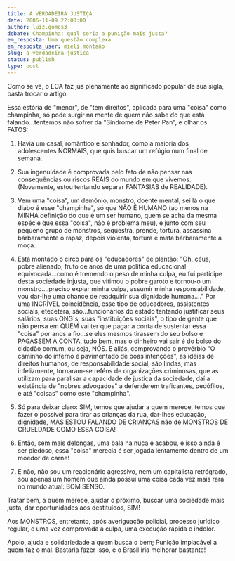 ```yaml
---
title: A VERDADEIRA JUSTIÇA
date: 2006-11-09 22:00:00
author: luiz.gomes3
debate: Champinha: qual seria a punição mais justa?
em_resposta: Uma questão complexa
em_resposta_user: mieli.montaño
slug: a-verdadeira-justica
status: publish 
type: post
---
```


Como se vê, o ECA faz jus plenamente ao significado popular de sua sigla, basta trocar o artigo.  

Essa estória de "menor", de "tem direitos", aplicada para uma "coisa" como champinha, só pode surgir na mente de quem não sabe do que está falando...tentemos não sofrer da "Síndrome de Peter Pan", e olhar os FATOS:  

1) Havia um casal, romântico e sonhador, como a maioria dos adolescentes NORMAIS, que quis buscar um refúgio num final de semana.   

2) Sua ingenuidade é comprovada pelo fato de não pensar nas consequências ou riscos REAIS do mundo em que vivemos. (Novamente, estou tentando separar FANTASIAS de REALIDADE).  

3) Vem uma "coisa", um demônio, monstro, doente mental, sei lá o que diabo é esse "champinha", só que NÃO É HUMANO (ao menos na MINHA definição do que é um ser humano, quem se acha da mesma espécie que essa "coisa", não é problema meu), e junto com seu pequeno grupo de monstros, sequestra, prende, tortura, assassina bárbaramente o rapaz, depois violenta, tortura e mata bárbaramente a moça.  

4) Está montado o circo para os "educadores" de plantão: "Oh, céus, pobre alienado, fruto de anos de uma política educacional equivocada...como é tremendo o peso de minha culpa, eu fui partícipe desta sociedade injusta, que vitimou o pobre garoto e tornou-o um monstro....preciso expiar minha culpa, assumir minha responsabilidade, vou dar-lhe uma chance de readquirir sua dignidade humana...." Por uma INCRÍVEL coincidência, esse tipo de educadores, assistentes sociais, etecetera, são...funcionários do estado tentando justificar seus salários, suas ONG´s, suas "instituições sociais", o tipo de gente que não pensa em QUEM vai ter que pagar a conta de sustentar essa "coisa" por anos a fio...se eles mesmos tirassem do seu bolso e PAGASSEM A CONTA, tudo bem, mas o dinheiro vai sair é do bolso do cidadão comum, ou seja, NÓS. E aliás, comprovando o provérbio "O caminho do inferno é pavimentado de boas intenções", as idéias de direitos humanos, de responsabilidade social, são lindas, mas infelizmente, tornaram-se reféns de organizações criminosas, que as utilizam para paralisar a capacidade de justiça da sociedade, daí a existência de "nobres advogados" a defenderem traficantes, pedófilos, e até "coisas" como este "champinha".  

5) Só para deixar claro: SIM, temos que ajudar a quem merece, temos que fazer o possível para tirar as crianças da rua, dar-lhes educação, dignidade, MAS ESTOU FALANDO DE CRIANÇAS não de MONSTROS DE CRUELDADE COMO ESSA COISA!  

6) Então, sem mais delongas, uma bala na nuca e acabou, e isso ainda é ser piedoso, essa "coisa" merecia é ser jogada lentamente dentro de um moedor de carne!  

7) E não, não sou um reacionário agressivo, nem um capitalista retrógrado, sou apenas um homem que ainda possui uma coisa cada vez mais rara no mundo atual: BOM SENSO.  

Tratar bem, a quem merece, ajudar o próximo, buscar uma sociedade mais justa, dar oportunidades aos destituídos, SIM!   

Aos MONSTROS, entretanto, após averiguação policial, processo jurídico regular, e uma vez comprovada a culpa, uma execução rápida e indolor.  

Apoio, ajuda e solidariedade a quem busca o bem; Punição implacável a quem faz o mal. Bastaria fazer isso, e o Brasil iria melhorar bastante!

